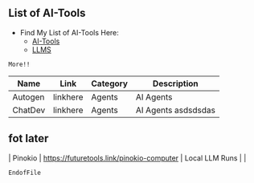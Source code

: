 ## List of AI-Tools

- Find My List of AI-Tools Here: 
	- [AI-Tools](https://github.com/rxc3050/ml-notes/blob/add-files/README.md#ai-tools)
	- [LLMS](https://github.com/rxc3050/ml-notes#list-of-llms)  


<!-- CodeBlock -->
```text
More!!
```


<!-- Tables -->

| Name    | Link     | Category | Description |
| ------- | -------- | -------- | ----------- |  
| Autogen | linkhere | Agents   | AI Agents   | 
| ChatDev | linkhere | Agents   | AI Agents  asdsdsdas | 

## fot later 
| Pinokio | https://futuretools.link/pinokio-computer | Local LLM Runs | | 

<!-- CodeBlock-Bash -->

```bash
EndofFile 
```


